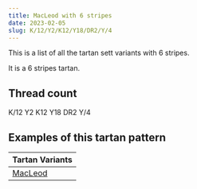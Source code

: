 ```yaml
---
title: MacLeod with 6 stripes
date: 2023-02-05
slug: K/12/Y2/K12/Y18/DR2/Y/4
---
```

This is a list of all the tartan sett variants with 6 stripes.

It is a 6 stripes tartan.


## Thread count
K/12 Y2 K12 Y18 DR2 Y/4

## Examples of this tartan pattern

| Tartan Variants |
|---------------|
| [MacLeod](/variants/k/12/y2/k12/y18/dr2/y/4-dr900030-k000000-yf0c000)||

